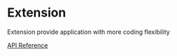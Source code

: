 # Extension

Extension provide application with more coding flexibility

[API Reference](../../api/Funique.IToolUtility.html)